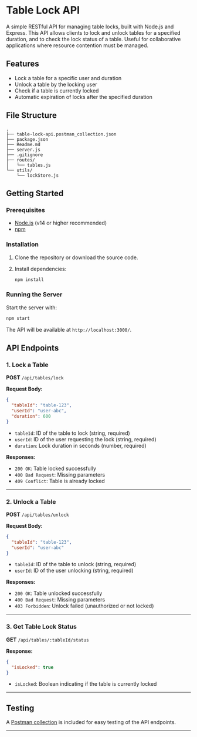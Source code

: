 # Table Lock API

A simple RESTful API for managing table locks, built with Node.js and Express. This API allows clients to lock and unlock tables for a specified duration, and to check the lock status of a table. Useful for collaborative applications where resource contention must be managed.

## Features

- Lock a table for a specific user and duration
- Unlock a table by the locking user
- Check if a table is currently locked
- Automatic expiration of locks after the specified duration

## File Structure

```
.
├── table-lock-api.postman_collection.json
├── package.json
├── Readme.md
├── server.js
├── .gitignore
├── routes/
│   └── tables.js
└── utils/
    └── lockStore.js
```

## Getting Started

### Prerequisites

- [Node.js](https://nodejs.org/) (v14 or higher recommended)
- [npm](https://www.npmjs.com/)

### Installation

1. Clone the repository or download the source code.
2. Install dependencies:

   ```sh
   npm install
   ```

### Running the Server

Start the server with:

```sh
npm start
```

The API will be available at `http://localhost:3000/`.

## API Endpoints

### 1. Lock a Table

**POST** `/api/tables/lock`

**Request Body:**
```json
{
  "tableId": "table-123",
  "userId": "user-abc",
  "duration": 600
}
```
- `tableId`: ID of the table to lock (string, required)
- `userId`: ID of the user requesting the lock (string, required)
- `duration`: Lock duration in seconds (number, required)

**Responses:**
- `200 OK`: Table locked successfully
- `400 Bad Request`: Missing parameters
- `409 Conflict`: Table is already locked

---

### 2. Unlock a Table

**POST** `/api/tables/unlock`

**Request Body:**
```json
{
  "tableId": "table-123",
  "userId": "user-abc"
}
```
- `tableId`: ID of the table to unlock (string, required)
- `userId`: ID of the user unlocking (string, required)

**Responses:**
- `200 OK`: Table unlocked successfully
- `400 Bad Request`: Missing parameters
- `403 Forbidden`: Unlock failed (unauthorized or not locked)

---

### 3. Get Table Lock Status

**GET** `/api/tables/:tableId/status`

**Response:**
```json
{
  "isLocked": true
}
```
- `isLocked`: Boolean indicating if the table is currently locked

---

## Testing

A [Postman collection](table-lock-api.postman_collection.json) is included for easy testing of the API endpoints.

---